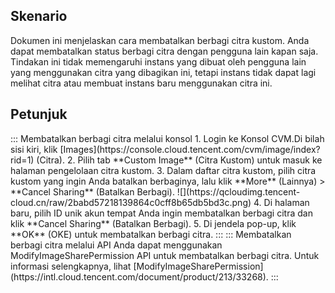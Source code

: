 ## Skenario
Dokumen ini menjelaskan cara membatalkan berbagi citra kustom. Anda dapat membatalkan status berbagi citra dengan pengguna lain kapan saja. Tindakan ini tidak memengaruhi instans yang dibuat oleh pengguna lain yang menggunakan citra yang dibagikan ini, tetapi instans tidak dapat lagi melihat citra atau membuat instans baru menggunakan citra ini.

## Petunjuk
<dx-tabs>
::: Membatalkan berbagi citra melalui konsol
 1. Login ke Konsol CVM.Di bilah sisi kiri, klik [Images](https://console.cloud.tencent.com/cvm/image/index?rid=1) (Citra).
 2. Pilih tab **Custom Image** (Citra Kustom) untuk masuk ke halaman pengelolaan citra kustom.
 3. Dalam daftar citra kustom, pilih citra kustom yang ingin Anda batalkan berbaginya, lalu klik **More** (Lainnya) > **Cancel Sharing** (Batalkan Berbagi).
  ![](https://qcloudimg.tencent-cloud.cn/raw/2babd57218139864c0cff8b65db5bd3c.png)
 4. Di halaman baru, pilih ID unik akun tempat Anda ingin membatalkan berbagi citra dan klik **Cancel Sharing** (Batalkan Berbagi).
 5. Di jendela pop-up, klik **OK** (OKE) untuk membatalkan berbagi citra.
:::
::: Membatalkan berbagi citra melalui API
Anda dapat menggunakan ModifyImageSharePermission API untuk membatalkan berbagi citra. Untuk informasi selengkapnya, lihat [ModifyImageSharePermission](https://intl.cloud.tencent.com/document/product/213/33268).
:::
</dx-tabs>
